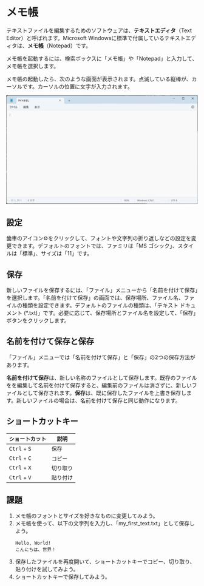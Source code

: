 # メモ帳

テキストファイルを編集するためのソフトウェアは、**テキストエディタ**（Text Editor）と呼ばれます。Microsoft Windowsに標準で付属しているテキストエディタは、**メモ帳**（Notepad）です。

メモ帳を起動するには、検索ボックスに「メモ帳」や「Notepad」と入力して、メモ帳を選択します。

<!-- ![start-notepad](../how-to-use/images/notepad/start-notepad.png) -->

メモ帳の起動したら、次のような画面が表示されます。点滅している縦棒が、カーソルです。カーソルの位置に文字が入力されます。

![notepad](./images/notepad/notepad.png)

## 設定
歯車のアイコン⚙️をクリックして、フォントや文字列の折り返しなどの設定を変更できます。デフォルトのフォントでは、ファミリは「MS ゴシック」、スタイルは「標準」、サイズは「11」です。

## 保存
新しいファイルを保存するには、「ファイル」メニューから「名前を付けて保存」を選択します。「名前を付けて保存」の画面では、保存場所、ファイル名、ファイルの種類を設定できます。デフォルトのファイルの種類は、「テキスト ドキュメント (*.txt)」です。必要に応じて、保存場所とファイル名を設定して、「保存」ボタンをクリックします。

## 名前を付けて保存と保存
「ファイル」メニューでは「名前を付けて保存」と「保存」の2つの保存方法があります。

**名前を付けて保存**は、新しい名称のファイルとして保存します。既存のファイルをを編集して名前を付けて保存すると、編集前のファイルは消さずに、新しいファイルとして保存されます。**保存**は、既に保存したファイルを上書き保存します。新しいファイルの場合は、名前を付けて保存と同じ動作になります。

## ショートカットキー
| ショートカット                 | 説明     |
| ------------------------------ | -------- |
| <kbd>Ctrl</kbd> + <kbd>S</kbd> | 保存     |
| <kbd>Ctrl</kbd> + <kbd>C</kbd> | コピー   |
| <kbd>Ctrl</kbd> + <kbd>X</kbd> | 切り取り |
| <kbd>Ctrl</kbd> + <kbd>V</kbd> | 貼り付け |

## 課題

1. メモ帳のフォントとサイズを好きなものに変更してみよう。
2. メモ帳を使って、以下の文字列を入力し、「my_first_text.txt」として保存しよう。
   ```
   Hello, World!
   こんにちは、世界！
   ```
3. 保存したファイルを再度開いて、ショートカットキーでコピー、切り取り、貼り付けを試してみよう。
4. ショートカットキーで保存してみよう。
